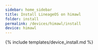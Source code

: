 ```yaml
---
sidebar: home_sidebar
title: Install LineageOS on himawl
folder: install
permalink: /devices/himawl/install
device: himawl
---
```

{% include templates/device_install.md %}
